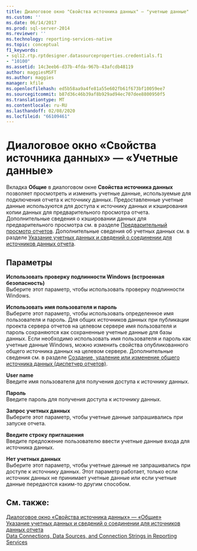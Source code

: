 ```yaml
---
title: Диалоговое окно "Свойства источника данных" — "учетные данные" | Документация Майкрософт
ms.custom: ''
ms.date: 06/14/2017
ms.prod: sql-server-2014
ms.reviewer: ''
ms.technology: reporting-services-native
ms.topic: conceptual
f1_keywords:
- sql12.rtp.rptdesigner.datasourceproperties.credentials.f1
- "10100"
ms.assetid: 14c3eeb6-d37b-4fda-967b-43afcdb48119
author: maggiesMSFT
ms.author: maggies
manager: kfile
ms.openlocfilehash: ed5b58aa9a4fe81a55e602fb61f673bf10059ee7
ms.sourcegitcommit: b87d36c46b39af8b929ad94ec707dee8800950f5
ms.translationtype: MT
ms.contentlocale: ru-RU
ms.lasthandoff: 02/08/2020
ms.locfileid: "66109461"
---
```

# <a name="data-source-properties-dialog-box-credentials"></a>Диалоговое окно «Свойства источника данных» — «Учетные данные»
  Вкладка **Общие** в диалоговом окне **Свойства источника данных** позволяет просмотреть и изменить учетные данные, используемые для подключения отчета к источнику данных. Предоставленные учетные данные используются для доступа к источнику данных и кэширования копии данных для предварительного просмотра отчета. Дополнительные сведения о кэшировании данных для предварительного просмотра см. в разделе [Предварительный просмотр отчетов](reports/previewing-reports.md). Дополнительные сведения об учетных данных см. в разделе [Указание учетных данных и сведений о соединении для источников данных отчета](report-data/specify-credential-and-connection-information-for-report-data-sources.md).  
  
## <a name="options"></a>Параметры  
 **Использовать проверку подлинности Windows (встроенная безопасность)**  
 Выберите этот параметр, чтобы использовать проверку подлинности Windows.  
  
 **Использовать имя пользователя и пароль**  
 Выберите этот параметр, чтобы использовать определенное имя пользователя и пароль. Для общих источников данных при публикации проекта сервера отчетов на целевом сервере имя пользователя и пароль сохраняются как сохраненные учетные данные для базы данных. Если необходимо использовать имя пользователя и пароль как учетные данные Windows, можно изменить свойства опубликованного общего источника данных на целевом сервере. Дополнительные сведения см. в разделе [Создание, удаление или изменение общего источника данных (диспетчер отчетов)](../../2014/reporting-services/create-delete-or-modify-a-shared-data-source-report-manager.md).  
  
 **User name**  
 Введите имя пользователя для получения доступа к источнику данных.  
  
 **Пароль**  
 Введите пароль для получения доступа к источнику данных.  
  
 **Запрос учетных данных**  
 Выберите этот параметр, чтобы учетные данные запрашивались при запуске отчета.  
  
 **Введите строку приглашения**  
 Введите предложение пользователю ввести учетные данные входа для источника данных.  
  
 **Нет учетных данных**  
 Выберите этот параметр, чтобы учетные данные не запрашивались при доступе к источнику данных. Этот параметр работает, только если источник данных не принимает учетные данные или если учетные данные передаются каким-то другим способом.  
  
## <a name="see-also"></a>См. также:  
 [Диалоговое окно «Свойства источника данных» — «Общие»](../../2014/reporting-services/data-source-properties-dialog-box-general.md)   
 [Указание учетных данных и сведений о соединении для источников данных отчета](report-data/specify-credential-and-connection-information-for-report-data-sources.md)   
 [Data Connections, Data Sources, and Connection Strings in Reporting Services](../../2014/reporting-services/data-connections-data-sources-and-connection-strings-in-reporting-services.md)  
  
  
